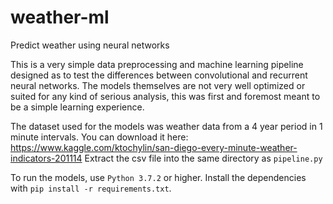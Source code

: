 # weather-ml
Predict weather using neural networks

This is a very simple data preprocessing and machine learning pipeline designed as to test the differences between convolutional and recurrent neural networks. The models themselves are not very well optimized or suited for any kind of serious analysis, this was first and foremost meant to be a simple learning experience.

The dataset used for the models was weather data from a 4 year period in 1 minute intervals. You can download it here: https://www.kaggle.com/ktochylin/san-diego-every-minute-weather-indicators-201114 Extract the csv file into the same directory as <code>pipeline.py</code>

To run the models, use <code>Python 3.7.2</code> or higher. Install the dependencies with <code>pip install -r requirements.txt</code>. 

